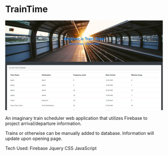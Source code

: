 # TrainTime

![sampleImage](/assets/images/TrainTime.PNG)

An imaginary train scheduler web application that utilizes Firebase to project arrival/departure information.

Trains or otherwise can be manually added to database. Information will update upon opening page.

Tech Used:
Firebase
Jquery
CSS
JavaScript
